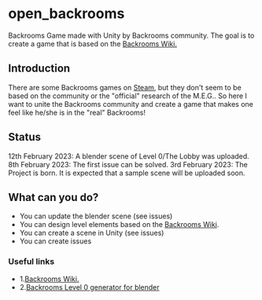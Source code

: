 # open_backrooms
Backrooms Game made with Unity by Backrooms community. The goal is to create a game that is based on the [Backrooms Wiki.](https://backrooms.fandom.com/wiki/Backrooms_Wiki)

## Introduction
There are some Backrooms games on [Steam](https://store.steampowered.com/search/?term=Backrooms), but they don't seem to be based on the community or the "official" research of the M.E.G.. So here I want to unite the Backrooms community and create a game that makes one feel like he/she is in the "real" Backrooms! 

## Status
12th February 2023: A blender scene of Level 0/The Lobby was uploaded.
8th February 2023: The first issue can be solved.
3rd February 2023: The Project is born. It is expected that a sample scene will be uploaded soon. 

## What can you do? 
- You can update the blender scene (see issues)
- You can design level elements based on the [Backrooms Wiki](https://backrooms.fandom.com/wiki/Backrooms_Wiki). 
- You can create a scene in Unity (see issues)
- You can create issues

### Useful links 
- 1.[Backrooms Wiki.](https://backrooms.fandom.com/wiki/Backrooms_Wiki)
- 2.[Backrooms Level 0 generator for blender](https://github.com/AlbertDaYoungYT/TheBackroomsMapGenerator) 
